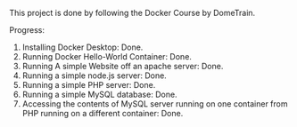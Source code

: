 This project is done by following the Docker Course by DomeTrain. 



Progress:

1. Installing Docker Desktop: Done.
2. Running Docker Hello-World Container: Done.
3. Running A simple Website off an apache server: Done.
4. Running a simple node.js server: Done.
5. Running a simple PHP server: Done. 
6. Running a simple MySQL database: Done.
7. Accessing the contents of MySQL server running on one container from PHP running on a different container: Done.


